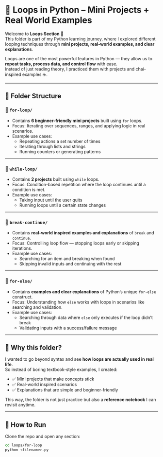 # 🔁 Loops in Python – Mini Projects + Real World Examples  

Welcome to **Loops Section** 🎉  
This folder is part of my Python learning journey, where I explored different looping techniques through **mini projects, real-world examples, and clear explanations**.  

Loops are one of the most powerful features in Python — they allow us to **repeat tasks, process data, and control flow** with ease.  
Instead of just reading theory, I practiced them with projects and chai-inspired examples ☕.  

---

## 📂 Folder Structure  

### 🔹 `for-loop/`  
- Contains **6 beginner-friendly mini projects** built using `for` loops.  
- Focus: Iterating over sequences, ranges, and applying logic in real scenarios.  
- Example use cases:  
  - Repeating actions a set number of times  
  - Iterating through lists and strings  
  - Running counters or generating patterns  

---

### 🔹 `while-loop/`  
- Contains **2 projects** built using `while` loops.  
- Focus: Condition-based repetition where the loop continues until a condition is met.  
- Example use cases:  
  - Taking input until the user quits  
  - Running loops until a certain state changes  

---

### 🔹 `break-continue/`  
- Contains **real-world inspired examples and explanations** of `break` and `continue`.  
- Focus: Controlling loop flow — stopping loops early or skipping iterations.  
- Example use cases:  
  - Searching for an item and breaking when found  
  - Skipping invalid inputs and continuing with the rest  

---

### 🔹 `for-else/`  
- Contains **examples and clear explanations** of Python’s unique `for-else` construct.  
- Focus: Understanding how `else` works with loops in scenarios like searching and validation.  
- Example use cases:  
  - Searching through data where `else` only executes if the loop didn’t break  
  - Validating inputs with a success/failure message  

---

## 🌟 Why this folder?  

I wanted to go beyond syntax and see **how loops are actually used in real life**.  
So instead of boring textbook-style examples, I created:  
- ✅ Mini projects that make concepts stick  
- ✅ Real-world inspired scenarios  
- ✅ Explanations that are simple and beginner-friendly  

This way, the folder is not just practice but also a **reference notebook** I can revisit anytime.  

---

## 🚀 How to Run  

Clone the repo and open any section:  
```bash
cd loops/for-loop
python <filename>.py